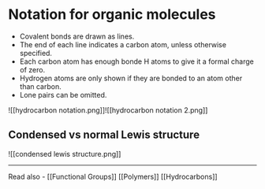 # Notation for organic molecules

- Covalent bonds are drawn as lines.
- The end of each line indicates a carbon atom, unless otherwise specified.
- Each carbon atom has enough bonde H atoms to give it a formal charge of zero.
- Hydrogen atoms are only shown if they are bonded to an atom other than carbon.
- Lone pairs can be omitted.

![[hydrocarbon notation.png]]![[hydrocarbon notation 2.png]]

## Condensed vs normal Lewis structure

![[condensed lewis structure.png]]



---
Read also - [[Functional Groups]]	[[Polymers]]	[[Hydrocarbons]]
